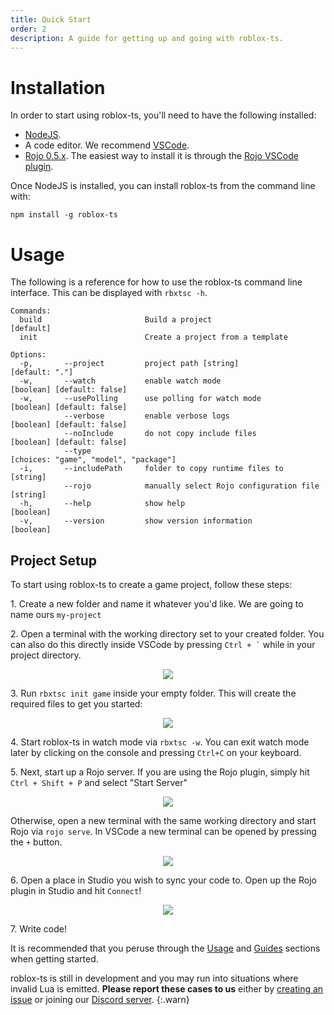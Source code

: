 ```yaml
---
title: Quick Start
order: 2
description: A guide for getting up and going with roblox-ts.
---
```


# Installation

In order to start using roblox-ts, you'll need to have the following installed:

- [NodeJS](https://nodejs.org/).
- A code editor. We recommend [VSCode](https://code.visualstudio.com/).
- [Rojo 0.5.x](https://rojo.space/docs/latest/guide/installation/). The easiest way to install it is through the [Rojo VSCode plugin](https://marketplace.visualstudio.com/items?itemName=evaera.vscode-rojo). 

Once NodeJS is installed, you can install roblox-ts from the command line with:

```
npm install -g roblox-ts
```

# Usage

The following is a reference for how to use the roblox-ts command line interface. This can be displayed with `rbxtsc -h`.

```
Commands:
  build                       Build a project                             [default]
  init                        Create a project from a template

Options:
  -p,       --project         project path [string]                       [default: "."]
  -w,       --watch           enable watch mode                           [boolean] [default: false]
  -w,       --usePolling      use polling for watch mode                  [boolean] [default: false]
            --verbose         enable verbose logs                         [boolean] [default: false]
            --noInclude       do not copy include files                   [boolean] [default: false]
            --type                                                        [choices: "game", "model", "package"]
  -i,       --includePath     folder to copy runtime files to             [string]
            --rojo            manually select Rojo configuration file     [string]
  -h,       --help            show help                                   [boolean] 
  -v,       --version         show version information                    [boolean]
```

## Project Setup

To start using roblox-ts to create a game project, follow these steps:

1\. Create a new folder and name it whatever you'd like. We are going to name ours `my-project`

2\. Open a terminal with the working directory set to your created folder. You can also do this directly inside VSCode by pressing ``` Ctrl + ` ``` while in your project directory.

<p align="center"><img src="https://user-images.githubusercontent.com/15217173/62526363-b81d1280-b7fe-11e9-908e-8d476603c4e0.png"></p>

3\. Run `rbxtsc init game` inside your empty folder. This will create the required files to get you started:

<p align="center"><img src="https://user-images.githubusercontent.com/15217173/62526796-92dcd400-b7ff-11e9-89cb-9a8ce31d818a.png"></p>

4\. Start roblox-ts in watch mode via `rbxtsc -w`. You can exit watch mode later by clicking on the console and pressing `Ctrl+C` on your keyboard.

5\. Next, start up a Rojo server. If you are using the Rojo plugin, simply hit `Ctrl + Shift + P` and select "Start Server"

<p align="center"><img src="https://user-images.githubusercontent.com/15217173/62830408-259cba80-bbd4-11e9-88a4-a28b811fc19d.png"></p>

Otherwise, open a new terminal with the same working directory and start Rojo via `rojo serve`. In VSCode a new terminal can be opened by pressing the `+` button.

<p align="center"><img src="https://user-images.githubusercontent.com/15217173/62531436-10a4dd80-b808-11e9-9d0b-32a6a6a968a1.png"></p>

6\. Open a place in Studio you wish to sync your code to. Open up the Rojo plugin in Studio and hit `Connect`!

<p align="center"><img src="https://user-images.githubusercontent.com/15217173/62534115-f837c180-b80d-11e9-9852-72fa1dd881d3.png"></p>

7\. Write code!

It is recommended that you peruse through the [Usage](/docs/usage/) and [Guides](/docs/guides/) sections when getting started.

roblox-ts is still in development and you may run into situations where invalid Lua is emitted. **Please report these cases to us** either by [creating an issue](https://github.com/roblox-ts/roblox-ts/issues) or joining our [Discord server](https://discord.gg/f6Rn6RY).
{:.warn}
